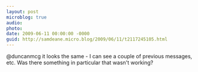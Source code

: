```yaml
---
layout: post
microblog: true
audio: 
photo: 
date: 2009-06-11 00:00:00 -0000
guid: http://samdeane.micro.blog/2009/06/11/t2117245105.html
---
```

@duncanmcg it looks the same - I can see a couple of previous messages, etc. Was there something in particular that wasn't working?
